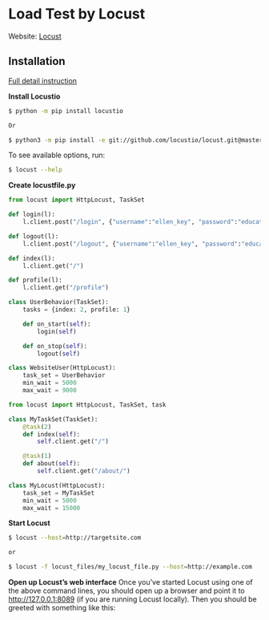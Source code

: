 # Load Test by Locust
Website: [Locust](https://docs.locust.io/en/stable/quickstart.html)

## Installation
[Full detail instruction](https://docs.locust.io/en/stable/installation.html)

__Install Locustio__
```bash
$ python -m pip install locustio

Or

$ python3 -m pip install -e git://github.com/locustio/locust.git@master#egg=locustio
 ```

To see available options, run:

```bash
$ locust --help
```

__Create locustfile.py__

```python
from locust import HttpLocust, TaskSet

def login(l):
    l.client.post("/login", {"username":"ellen_key", "password":"education"})

def logout(l):
    l.client.post("/logout", {"username":"ellen_key", "password":"education"})

def index(l):
    l.client.get("/")

def profile(l):
    l.client.get("/profile")

class UserBehavior(TaskSet):
    tasks = {index: 2, profile: 1}

    def on_start(self):
        login(self)

    def on_stop(self):
        logout(self)

class WebsiteUser(HttpLocust):
    task_set = UserBehavior
    min_wait = 5000
    max_wait = 9000

```

```python
from locust import HttpLocust, TaskSet, task

class MyTaskSet(TaskSet):
    @task(2)
    def index(self):
        self.client.get("/")

    @task(1)
    def about(self):
        self.client.get("/about/")

class MyLocust(HttpLocust):
    task_set = MyTaskSet
    min_wait = 5000
    max_wait = 15000
```

__Start Locust__

```bash
$ locust --host=http://targetsite.com

or

$ locust -f locust_files/my_locust_file.py --host=http://example.com
```


__Open up Locust’s web interface__
Once you’ve started Locust using one of the above command lines, you should open up a browser and point it to http://127.0.0.1:8089 (if you are running Locust locally). Then you should be greeted with something like this:
